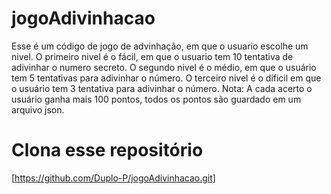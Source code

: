 # jogoAdivinhacao
Esse é um código de jogo de advinhação, em que o usuario escolhe um nivel.
O primeiro nivel é o fácil, em que o usuario tem 10 tentativa de adivinhar o numero secreto.
O segundo nivel é o médio, em que o usuário tem 5 tentativas para adivinhar o número.
O terceiro nivel é o dificil em que o usuário tem 3 tentativa para adivinhar o número.
Nota: A cada acerto o usuário ganha mais 100 pontos, todos os pontos são guardado em um arquivo json.

# Clona esse repositório
[https://github.com/Duplo-P/jogoAdivinhacao.git]


